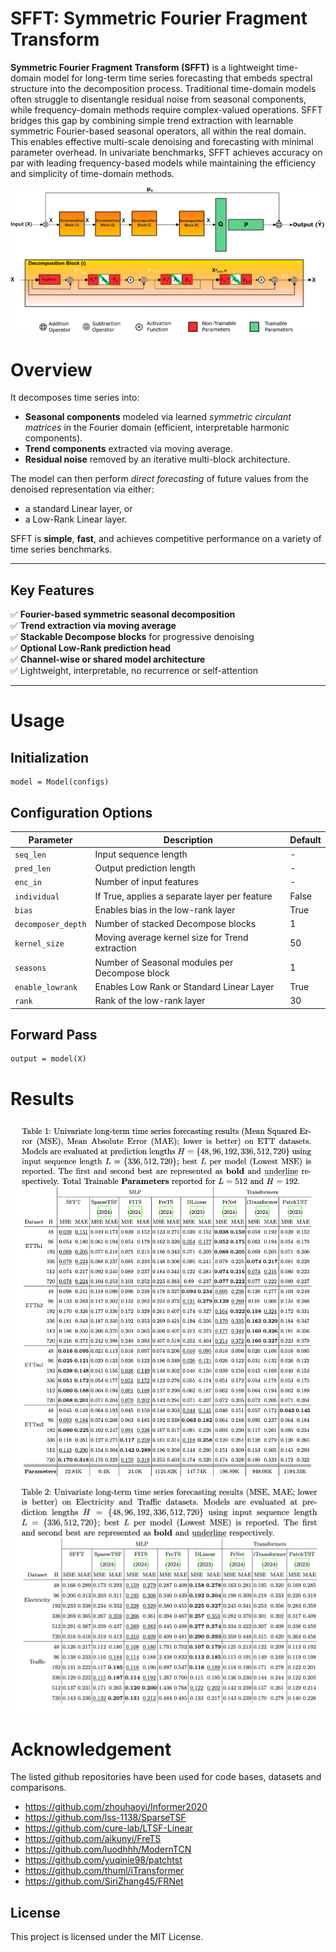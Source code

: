 
# SFFT: Symmetric Fourier Fragment Transform

**Symmetric Fourier Fragment Transform (SFFT)** is a lightweight time-domain model for long-term time series forecasting that embeds spectral structure into the decomposition process. Traditional time-domain models often struggle to disentangle residual noise from seasonal components, while frequency-domain methods require complex-valued operations. SFFT bridges this gap by combining simple trend extraction with learnable symmetric Fourier-based seasonal operators, all within the real domain. This enables effective multi-scale denoising and forecasting with minimal parameter overhead. In univariate benchmarks, SFFT achieves accuracy on par with leading frequency-based models while maintaining the efficiency and simplicity of time-domain methods.

![SFFT Architecture](image/SFFT_model.png)

# Overview

It decomposes time series into:
- **Seasonal components** modeled via learned *symmetric circulant matrices* in the Fourier domain (efficient, interpretable harmonic components).
- **Trend components** extracted via moving average.
- **Residual noise** removed by an iterative multi-block architecture.

The model can then perform *direct forecasting* of future values from the denoised representation via either:
- a standard Linear layer, or
- a Low-Rank Linear layer.

SFFT is **simple**, **fast**, and achieves competitive performance on a variety of time series benchmarks.

---

## Key Features

✅ **Fourier-based symmetric seasonal decomposition**  
✅ **Trend extraction via moving average**  
✅ **Stackable Decompose blocks** for progressive denoising  
✅ **Optional Low-Rank prediction head**  
✅ **Channel-wise or shared model architecture**  
✅ Lightweight, interpretable, no recurrence or self-attention  

---

# Usage

## Initialization
```
model = Model(configs)
```

## Configuration Options
| Parameter       | Description                                    | Default |
|---------------|--------------------------------|---------|
| `seq_len`     | Input sequence length                         | -       |
| `pred_len`    | Output prediction length                      | -       |
| `enc_in`    | Number of input features                      | -       |
| `individual`  | If True, applies a separate layer per feature | False   |
| `bias`        | Enables bias in the low-rank layer            | True    |
| `decomposer_depth` | Number of stacked Decompose blocks       | 1    |
| `kernel_size`  | Moving average kernel size for Trend extraction             | 50    |
| `seasons`  | Number of Seasonal modules per Decompose block    | 1    |
| `enable_lowrank`  | Enables Low Rank or Standard Linear Layer    | True    |
| `rank`        | Rank of the low-rank layer                    | 30      |

## Forward Pass
```
output = model(X)
```

# Results

![Result1](image/table1.png)
![Result2](image/table2.png)


# Acknowledgement
The listed github repositories have been used for code bases, datasets and comparisons.

- https://github.com/zhouhaoyi/Informer2020
- https://github.com/lss-1138/SparseTSF
- https://github.com/cure-lab/LTSF-Linear
- https://github.com/aikunyi/FreTS
- https://github.com/luodhhh/ModernTCN
- https://github.com/yuqinie98/patchtst
- https://github.com/thuml/iTransformer
- https://github.com/SiriZhang45/FRNet


## License
This project is licensed under the MIT License.
